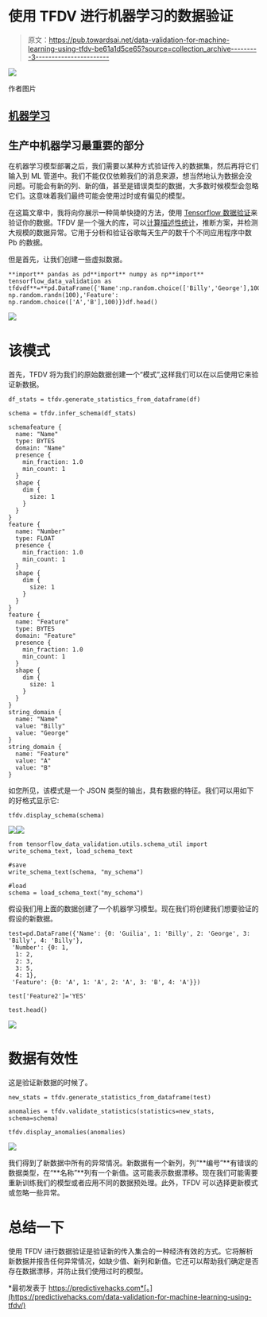 # 使用 TFDV 进行机器学习的数据验证

> 原文：<https://pub.towardsai.net/data-validation-for-machine-learning-using-tfdv-be61a1d5ce65?source=collection_archive---------3----------------------->

![](img/322b515e9b5b832ebe76f8215b5e6fa6.png)

作者图片

## [机器学习](https://towardsai.net/p/category/machine-learning)

## 生产中机器学习最重要的部分

在机器学习模型部署之后，我们需要以某种方式验证传入的数据集，然后再将它们输入到 ML 管道中。我们不能仅仅依赖我们的消息来源，想当然地认为数据会没问题。可能会有新的列、新的值，甚至是错误类型的数据，大多数时候模型会忽略它们。这意味着我们最终可能会使用过时或有偏见的模型。

在这篇文章中，我将向你展示一种简单快捷的方法，使用 [Tensorflow 数据验证](https://www.tensorflow.org/tfx/data_validation/get_started)来验证你的数据。TFDV 是一个强大的库，可以[计算描述性统计](https://predictivehacks.com/3-ways-to-perform-quick-exploratory-data-analysis-in-python/)，推断方案，并检测大规模的数据异常。它用于分析和验证谷歌每天生产的数千个不同应用程序中数 Pb 的数据。

但是首先，让我们创建一些虚拟数据。

```
**import** pandas as pd**import** numpy as np**import** tensorflow_data_validation as tfdvdf**=**pd.DataFrame({'Name':np.random.choice(['Billy','George'],100),'Number': np.random.randn(100),'Feature': np.random.choice(['A','B'],100)})df.head()
```

![](img/0ad6dfef0e5ccf0387d18ec8282c5e2c.png)

# 该模式

首先，TFDV 将为我们的原始数据创建一个“模式”,这样我们可以在以后使用它来验证新数据。

```
df_stats = tfdv.generate_statistics_from_dataframe(df)

schema = tfdv.infer_schema(df_stats)

schemafeature {
  name: "Name"
  type: BYTES
  domain: "Name"
  presence {
    min_fraction: 1.0
    min_count: 1
  }
  shape {
    dim {
      size: 1
    }
  }
}
feature {
  name: "Number"
  type: FLOAT
  presence {
    min_fraction: 1.0
    min_count: 1
  }
  shape {
    dim {
      size: 1
    }
  }
}
feature {
  name: "Feature"
  type: BYTES
  domain: "Feature"
  presence {
    min_fraction: 1.0
    min_count: 1
  }
  shape {
    dim {
      size: 1
    }
  }
}
string_domain {
  name: "Name"
  value: "Billy"
  value: "George"
}
string_domain {
  name: "Feature"
  value: "A"
  value: "B"
}
```

如您所见，该模式是一个 JSON 类型的输出，具有数据的特征。我们可以用如下的好格式显示它:

```
tfdv.display_schema(schema)
```

![](img/24c535548a165a7d466bcf10f5db0c80.png)![](img/186fd1c6e95a05a1e782651478a065bf.png)

```
from tensorflow_data_validation.utils.schema_util import write_schema_text, load_schema_text

#save
write_schema_text(schema, "my_schema")

#load
schema = load_schema_text("my_schema")
```

假设我们用上面的数据创建了一个机器学习模型。现在我们将创建我们想要验证的假设的新数据。

```
test=pd.DataFrame({'Name': {0: 'Guilia', 1: 'Billy', 2: 'George', 3: 'Billy', 4: 'Billy'},
 'Number': {0: 1,
  1: 2,
  2: 3,
  3: 5,
  4: 1},
 'Feature': {0: 'A', 1: 'A', 2: 'A', 3: 'B', 4: 'A'}})

test['Feature2']='YES'

test.head()
```

![](img/004c3d77e052c7bea3373e7e4347d86e.png)

# 数据有效性

这是验证新数据的时候了。

```
new_stats = tfdv.generate_statistics_from_dataframe(test)

anomalies = tfdv.validate_statistics(statistics=new_stats, schema=schema)

tfdv.display_anomalies(anomalies)
```

![](img/889c9263f0167c265a16615e1c5dd2b0.png)

我们得到了新数据中所有的异常情况。新数据有一个新列，列“**编号”**有错误的数据类型，在“**名称”**列有一个新值。这可能表示数据漂移。现在我们可能需要重新训练我们的模型或者应用不同的数据预处理。此外，TFDV 可以选择更新模式或忽略一些异常。

# 总结一下

使用 TFDV 进行数据验证是验证新的传入集合的一种经济有效的方式。它将解析新数据并报告任何异常情况，如缺少值、新列和新值。它还可以帮助我们确定是否存在数据漂移，并防止我们使用过时的模型。

*最初发表于 https://predictivehacks.com*[。](https://predictivehacks.com/data-validation-for-machine-learning-using-tfdv/)